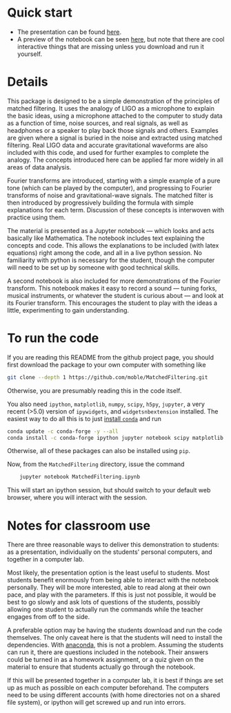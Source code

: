Quick start
===========

  * The presentation can be found
    [here](http://moble.github.io/MatchedFiltering/Presentation.slides.html).
  * A preview of the notebook can be seen
    [here](http://nbviewer.ipython.org/github/moble/MatchedFiltering/blob/gh-pages/MatchedFiltering.ipynb),
    but note that there are cool interactive things that are missing
    unless you download and run it yourself.


Details
=======

This package is designed to be a simple demonstration of the principles of matched filtering.  It
uses the analogy of LIGO as a microphone to explain the basic ideas, using a microphone attached to
the computer to study data as a function of time, noise sources, and real signals, as well as
headphones or a speaker to play back those signals and others.  Examples are given where a signal is
buried in the noise and extracted using matched filtering.  Real LIGO data and accurate
gravitational waveforms are also included with this code, and used for further examples to complete
the analogy.  The concepts introduced here can be applied far more widely in all areas of data
analysis.

Fourier transforms are introduced, starting with a simple example of a pure tone (which can be
played by the computer), and progressing to Fourier transforms of noise and gravitational-wave
signals.  The matched filter is then introduced by progressively building the formula with simple
explanations for each term.  Discussion of these concepts is interwoven with practice using them.

The material is presented as a Jupyter notebook — which looks and acts basically like Mathematica.
The notebook includes text explaining the concepts and code.  This allows the explanations to be
included (with latex equations) right among the code, and all in a live python session.  No
familiarity with python is necessary for the student, though the computer will need to be set up by
someone with good technical skills.

A second notebook is also included for more demonstrations of the Fourier transform.  This notebook
makes it easy to record a sound — tuning forks, musical instruments, or whatever the student is
curious about — and look at its Fourier transform.  This encourages the student to play with the
ideas a little, experimenting to gain understanding.



To run the code
===============

If you are reading this README from the github project page, you should first download the package
to your own computer with something like
```bash
git clone --depth 1 https://github.com/moble/MatchedFiltering.git
```
Otherwise, you are presumably reading this in the code itself.

You also need `ipython`, `matplotlib`, `numpy`, `scipy`, `h5py`, `jupyter`, a very recent (>5.0)
version of `ipywidgets`, and `widgetsnbextension` installed.  The easiest way to do all this is to
just [install `conda`](https://www.continuum.io/downloads) and run

```bash
conda update -c conda-forge -y --all
conda install -c conda-forge ipython jupyter notebook scipy matplotlib ipywidgets widgetsnbextension
```
Otherwise, all of these packages can also be installed using `pip`.

Now, from the `MatchedFiltering` directory, issue the command
```bash
    jupyter notebook MatchedFiltering.ipynb
```
This will start an ipython session, but should switch to your default web browser, where you will
interact with the session.



Notes for classroom use
=======================

There are three reasonable ways to deliver this demonstration to students: as a presentation,
individually on the students' personal computers, and together in a computer lab.

Most likely, the presentation option is the least useful to students.  Most students benefit
enormously from being able to interact with the notebook personally.  They will be more interested,
able to read along at their own pace, and play with the parameters.  If this is just not possible,
it would be best to go slowly and ask lots of questions of the students, possibly allowing one
student to actually run the commands while the teacher engages from off to the side.

A preferable option may be having the students download and run the code themselves.  The only
caveat here is that the students will need to install the dependencies.
With [anaconda](https://store.continuum.io/anaconda/), this is not a problem.  Assuming the students
can run it, there are questions included in the notebook.  Their answers could be turned in as a
homework assignment, or a quiz given on the material to ensure that students actually go through the
notebook.

If this will be presented together in a computer lab, it is best if things are set up as much as
possible on each computer beforehand.  The computers need to be using different accounts (with home
directories not on a shared file system), or ipython will get screwed up and run into errors.
